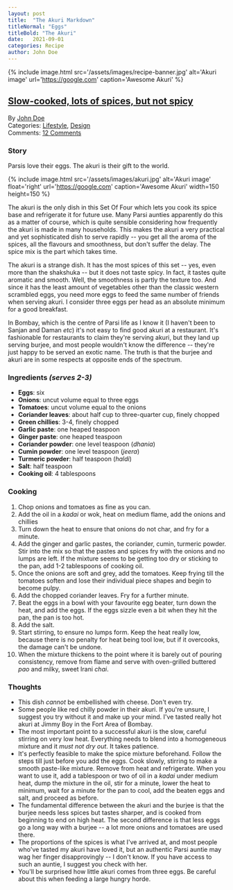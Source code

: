 ```yaml
---
layout: post
title:  "The Akuri Markdown"
titleNormal: "Eggs"
titleBold: "The Akuri"
date:   2021-09-01
categories: Recipe
author: John Doe
---
```


{% include image.html src='/assets/images/recipe-banner.jpg' alt='Akuri image' url='https://google.com' caption='Awesome Akuri' %}

## [Slow-cooked, lots of spices, but not spicy](blog-post.html)

By [John Doe](#)   
Categories: [Lifestyle](#), [Design](#)  
Comments: [12 Comments](#)

### Story
Parsis love their eggs. The akuri is their gift to the world.

{% include image.html src='/assets/images/akuri.jpg' alt='Akuri image' float='right' url='https://google.com' caption='Awesome Akuri'
width=150 height=150 %}

The akuri is the only dish in this Set Of Four which lets you cook its spice base and refrigerate it for future use. Many Parsi aunties apparently do this as a matter of course, which is quite sensible considering how frequently the akuri is made in many households. This makes the akuri a very practical and yet sophisticated dish to serve rapidly -- you get all the aroma of the spices, all the flavours and smoothness, but don't suffer the delay. The spice mix is the part which takes time.

The akuri is a strange dish. It has the most spices of this set -- yes, even more than the shakshuka -- but it does not taste spicy. In fact, it tastes quite aromatic and smooth. Well, the smoothness is partly the texture too. And since it has the least amount of vegetables other than the classic western scrambled eggs, you need more eggs to feed the same number of friends when serving akuri. I consider three eggs per head as an absolute minimum for a good breakfast.

In Bombay, which is the centre of Parsi life as I know it (I haven't been to Sanjan and Daman *etc*) it's not easy to find good akuri at a restaurant. It's fashionable for restaurants to claim they're serving akuri, but they land up serving burjee, and most people wouldn't know the difference -- they're just happy to be served an exotic name. The truth is that the burjee and akuri are in some respects at opposite ends of the spectrum.

### Ingredients *(serves 2-3)*
- **Eggs**: six
- **Onions**: uncut volume equal to three eggs
- **Tomatoes**: uncut volume equal to the onions
- **Coriander leaves**: about half cup to three-quarter cup, finely chopped
- **Green chillies**: 3-4, finely chopped
- **Garlic paste**: one heaped teaspoon
- **Ginger paste**: one heaped teaspoon
- **Coriander powder**: one level teaspoon (*dhania*)
- **Cumin powder**: one level teaspoon (*jeera*)
- **Turmeric powder**: half teaspoon (*haldi*)
- **Salt**: half teaspoon
- **Cooking oil**: 4 tablespoons

### Cooking
1. Chop onions and tomatoes as fine as you can.
2. Add the oil in a *kadai* or wok, heat on medium flame, add the onions and chillies
3. Turn down the heat to ensure that onions do not char, and fry for a minute.
4. Add the ginger and garlic pastes, the coriander, cumin, turmeric powder. Stir into the mix so that the pastes and spices fry with the onions and no lumps are left. If the mixture seems to be getting too dry or sticking to the pan, add 1-2 tablespoons of cooking oil.
5. Once the onions are soft and grey, add the tomatoes. Keep frying till the tomatoes soften and lose their individual piece shapes and begin to become pulpy.
6. Add the chopped coriander leaves. Fry for a further minute.
7. Beat the eggs in a bowl with your favourite egg beater, turn down the heat, and add the eggs. If the eggs sizzle even a bit when they hit the pan, the pan is too hot.
8. Add the salt.
9. Start stirring, to ensure no lumps form. Keep the heat really low, because there is no penalty for heat being tool low, but if it overcooks, the damage can't be undone.
10. When the mixture thickens to the point where it is barely out of pouring consistency, remove from flame and serve with oven-grilled buttered *pao* and milky, sweet Irani *chai*.

### Thoughts
- This dish *cannot* be embellished with cheese. Don't even try.
- Some people like red chilly powder in their akuri. If you're unsure, I suggest you try without it and make up your mind. I've tasted really hot akuri at Jimmy Boy in the Fort Area of Bombay.
- The most important point to a successful akuri is the slow, careful stirring on very low heat. Everything needs to blend into a homogeneous mixture and it *must not dry out*. It takes patience.
- It's perfectly feasible to make the spice mixture beforehand. Follow the steps till just before you add the eggs. Cook slowly, stirring to make a smooth paste-like mixture. Remove from heat and refrigerate. When you want to use it, add a tablespoon or two of oil in a *kadai* under medium heat, dump the mixture in the oil, stir for a minute, lower the heat to minimum, wait for a minute for the pan to cool, add the beaten eggs and salt, and proceed as before.
- The fundamental difference between the akuri and the burjee is that the burjee needs less spices but tastes sharper, and is cooked from beginning to end on high heat. The second difference is that less eggs go a long way with a burjee -- a lot more onions and tomatoes are used there.
- The proportions of the spices is what I've arrived at, and most people who've tasted my akuri have loved it, but an authentic Parsi auntie may wag her finger disapprovingly -- I don't know. If you have access to such an auntie, I suggest you check with her.
- You'll be surprised how little akuri comes from three eggs. Be careful about this when feeding a large hungry horde.
